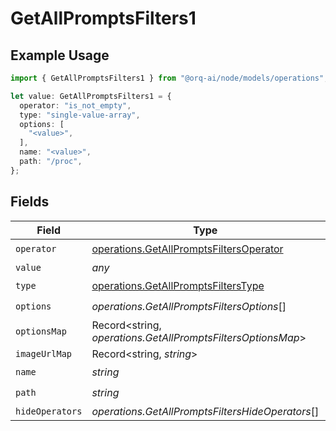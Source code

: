 # GetAllPromptsFilters1

## Example Usage

```typescript
import { GetAllPromptsFilters1 } from "@orq-ai/node/models/operations";

let value: GetAllPromptsFilters1 = {
  operator: "is_not_empty",
  type: "single-value-array",
  options: [
    "<value>",
  ],
  name: "<value>",
  path: "/proc",
};
```

## Fields

| Field                                                                                              | Type                                                                                               | Required                                                                                           | Description                                                                                        |
| -------------------------------------------------------------------------------------------------- | -------------------------------------------------------------------------------------------------- | -------------------------------------------------------------------------------------------------- | -------------------------------------------------------------------------------------------------- |
| `operator`                                                                                         | [operations.GetAllPromptsFiltersOperator](../../models/operations/getallpromptsfiltersoperator.md) | :heavy_check_mark:                                                                                 | N/A                                                                                                |
| `value`                                                                                            | *any*                                                                                              | :heavy_minus_sign:                                                                                 | N/A                                                                                                |
| `type`                                                                                             | [operations.GetAllPromptsFiltersType](../../models/operations/getallpromptsfilterstype.md)         | :heavy_check_mark:                                                                                 | N/A                                                                                                |
| `options`                                                                                          | *operations.GetAllPromptsFiltersOptions*[]                                                         | :heavy_check_mark:                                                                                 | N/A                                                                                                |
| `optionsMap`                                                                                       | Record<string, *operations.GetAllPromptsFiltersOptionsMap*>                                        | :heavy_minus_sign:                                                                                 | N/A                                                                                                |
| `imageUrlMap`                                                                                      | Record<string, *string*>                                                                           | :heavy_minus_sign:                                                                                 | N/A                                                                                                |
| `name`                                                                                             | *string*                                                                                           | :heavy_check_mark:                                                                                 | N/A                                                                                                |
| `path`                                                                                             | *string*                                                                                           | :heavy_check_mark:                                                                                 | N/A                                                                                                |
| `hideOperators`                                                                                    | *operations.GetAllPromptsFiltersHideOperators*[]                                                   | :heavy_minus_sign:                                                                                 | N/A                                                                                                |